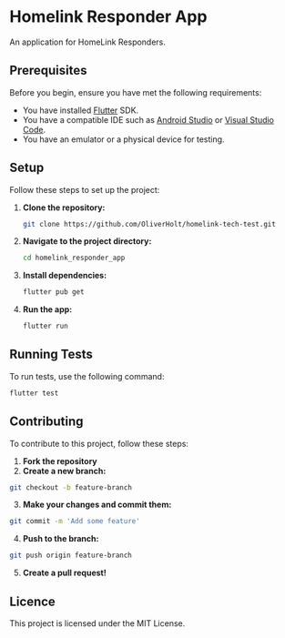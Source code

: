 # Homelink Responder App

An application for HomeLink Responders.

## Prerequisites

Before you begin, ensure you have met the following requirements:

- You have installed [Flutter](https://flutter.dev/docs/get-started/install) SDK.
- You have a compatible IDE such as [Android Studio](https://developer.android.com/studio) or [Visual Studio Code](https://code.visualstudio.com/).
- You have an emulator or a physical device for testing.

## Setup

Follow these steps to set up the project:

1. **Clone the repository:**

   ```sh
   git clone https://github.com/OliverHolt/homelink-tech-test.git
   ```

2. **Navigate to the project directory:**

   ```sh
   cd homelink_responder_app
   ```

3. **Install dependencies:**

   ```sh
   flutter pub get
   ```

4. **Run the app:**

   ```sh
   flutter run
   ```

## Running Tests

To run tests, use the following command:

```sh
flutter test
```

## Contributing

To contribute to this project, follow these steps:

1. **Fork the repository**
2. **Create a new branch:**

```sh
git checkout -b feature-branch
```

3. **Make your changes and commit them:**

```sh
git commit -m 'Add some feature'
```

4. **Push to the branch:**

```sh
git push origin feature-branch
```

5. **Create a pull request!**

## Licence

This project is licensed under the MIT License.

